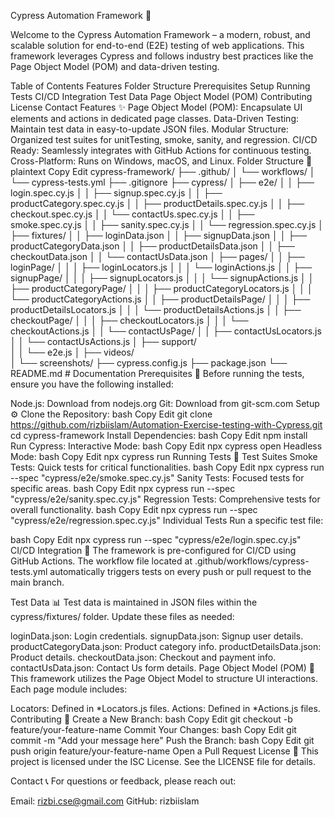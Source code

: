 Cypress Automation Framework 🚀

Welcome to the Cypress Automation Framework – a modern, robust, and scalable solution for end-to-end (E2E) testing of web applications. This framework leverages Cypress and follows industry best practices like the Page Object Model (POM) and data-driven testing.

Table of Contents
Features
Folder Structure
Prerequisites
Setup
Running Tests
CI/CD Integration
Test Data
Page Object Model (POM)
Contributing
License
Contact
Features ✨
Page Object Model (POM): Encapsulate UI elements and actions in dedicated page classes.
Data-Driven Testing: Maintain test data in easy-to-update JSON files.
Modular Structure: Organized test suites for unitTesting, smoke, sanity, and regression.
CI/CD Ready: Seamlessly integrates with GitHub Actions for continuous testing.
Cross-Platform: Runs on Windows, macOS, and Linux.
Folder Structure 📁
plaintext
Copy
Edit
cypress-framework/
├── .github/
│   └── workflows/
│       └── cypress-tests.yml
├── .gitignore
├── cypress/
│   ├── e2e/
│   │   ├── login.spec.cy.js
│   │   ├── signup.spec.cy.js
│   │   ├── productCategory.spec.cy.js
│   │   ├── productDetails.spec.cy.js
│   │   ├── checkout.spec.cy.js
│   │   └── contactUs.spec.cy.js
│   │   ├── smoke.spec.cy.js
│   │   ├── sanity.spec.cy.js
│   │   └── regression.spec.cy.js
│   ├── fixtures/
│   │   ├── loginData.json
│   │   ├── signupData.json
│   │   ├── productCategoryData.json
│   │   ├── productDetailsData.json
│   │   ├── checkoutData.json
│   │   └── contactUsData.json
│   ├── pages/
│   │   ├── loginPage/
│   │   │   ├── loginLocators.js
│   │   │   └── loginActions.js
│   │   ├── signupPage/
│   │   │   ├── signupLocators.js
│   │   │   └── signupActions.js
│   │   ├── productCategoryPage/
│   │   │   ├── productCategoryLocators.js
│   │   │   └── productCategoryActions.js
│   │   ├── productDetailsPage/
│   │   │   ├── productDetailsLocators.js
│   │   │   └── productDetailsActions.js
│   │   ├── checkoutPage/
│   │   │   ├── checkoutLocators.js
│   │   │   └── checkoutActions.js
│   │   └── contactUsPage/
│   │       ├── contactUsLocators.js
│   │       └── contactUsActions.js
│   ├── support/                 
│   │   └── e2e.js
│   ├── videos/                  
│   └── screenshots/
├── cypress.config.js
├── package.json
└── README.md                    # Documentation
Prerequisites 🔧
Before running the tests, ensure you have the following installed:

Node.js: Download from nodejs.org
Git: Download from git-scm.com
Setup ⚙️
Clone the Repository:
bash
Copy
Edit
git clone https://github.com/rizbiislam/Automation-Exercise-testing-with-Cypress.git
cd cypress-framework
Install Dependencies:
bash
Copy
Edit
npm install
Run Cypress:
Interactive Mode:
bash
Copy
Edit
npx cypress open
Headless Mode:
bash
Copy
Edit
npx cypress run
Running Tests 🧪
Test Suites
Smoke Tests: Quick tests for critical functionalities.
bash
Copy
Edit
npx cypress run --spec "cypress/e2e/smoke.spec.cy.js"
Sanity Tests: Focused tests for specific areas.
bash
Copy
Edit
npx cypress run --spec "cypress/e2e/sanity.spec.cy.js"
Regression Tests: Comprehensive tests for overall functionality.
bash
Copy
Edit
npx cypress run --spec "cypress/e2e/regression.spec.cy.js"
Individual Tests
Run a specific test file:

bash
Copy
Edit
npx cypress run --spec "cypress/e2e/login.spec.cy.js"
CI/CD Integration 🤖
The framework is pre-configured for CI/CD using GitHub Actions. The workflow file located at .github/workflows/cypress-tests.yml automatically triggers tests on every push or pull request to the main branch.

Test Data 📊
Test data is maintained in JSON files within the cypress/fixtures/ folder. Update these files as needed:

loginData.json: Login credentials.
signupData.json: Signup user details.
productCategoryData.json: Product category info.
productDetailsData.json: Product details.
checkoutData.json: Checkout and payment info.
contactUsData.json: Contact Us form details.
Page Object Model (POM) 📄
This framework utilizes the Page Object Model to structure UI interactions. Each page module includes:

Locators: Defined in *Locators.js files.
Actions: Defined in *Actions.js files.
Contributing 🤝
Create a New Branch:
bash
Copy
Edit
git checkout -b feature/your-feature-name
Commit Your Changes:
bash
Copy
Edit
git commit -m "Add your message here"
Push the Branch:
bash
Copy
Edit
git push origin feature/your-feature-name
Open a Pull Request
License 📜
This project is licensed under the ISC License. See the LICENSE file for details.

Contact 📞
For questions or feedback, please reach out:

Email: rizbi.cse@gmail.com
GitHub: rizbiislam